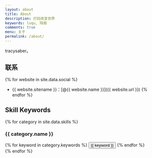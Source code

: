 ```yaml
---
layout: about
title: About
description: 打码改变世界
keywords: luqu, 陆取
comments: true
menu: 关于
permalink: /about/
---
```


tracysaber。



## 联系

{% for website in site.data.social %}
* {{ website.sitename }}：[@{{ website.name }}]({{ website.url }})
{% endfor %}

## Skill Keywords

{% for category in site.data.skills %}
### {{ category.name }}
<div class="btn-inline">
{% for keyword in category.keywords %}
<button class="btn btn-outline" type="button">{{ keyword }}</button>
{% endfor %}
</div>
{% endfor %}
